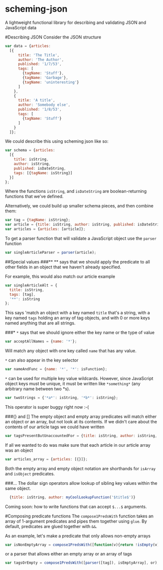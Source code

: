 # scheming-json
A lightweight functional library for describing and validating JSON and JavaScript data

#Describing JSON
Consider the JSON structure 
```javascript
var data = {articles: 
  [{
      title: 'The Title',
      author: 'The Author',
      published: '1/7/53',
      tags: [
        {tagName: 'Stuff'},
        {tagName: 'Garbage'},
        {tagName: 'uninteresting'}
      ]
    },
    {
      title: 'A title',
      author: 'Somebody else',
      published: '1/8/53',
      tags: [
        {tagName: 'Stuff'}
      ]
    }
  ]};
```
We could describe this using scheming json like so:
```javascript
var schema = {articles: 
  [{
    title: isString,
    author: isString,
    published: isDateString,
    tags: [{tagName: isString}]
  }]
};
```
Where the functions `isString`, and `isDateString` are boolean-returning functions that we've defined.

Alternatively, we could build up smaller schema pieces, and then combine them:
```javascript
var tag = {tagName: isString};
var article = {title: isString, author: isString, published: isDateString, tags[tag]};
var articles = {articles: [article]};
```

To get a parser function that will validate a JavaScript object use the `parser` function
```javascript
var singleArticleParser = parser(article);
```

##Special values
###**
** says that we should apply the predicate to all other fields in an object that we haven't already specified.

For example, this would also match our article example
```javascript
var singleArticleAlt = {
  title: isString,
  tags: [tag],
  '**': isString
};
```
This says 'match an object with a key named `title` that's a string, with a key named `tags` holding an array of tag objects, and with 0 or more keys named anything that are all strings.

###*
`*` says that we should ignore either the key name or the type of value
```javascript
var acceptAllNames = {name: '*'};
```
Will match any object with one key called `name` that has any value.

`*` can also appear in the key selector
```javascript
var nameAndFunc = {name: '*', '*': isFunction};
```

`*` can be used for multiple key value wildcards. However, since JavaScript object keys must be unique, it must be
written like `*something*` (any arbitrary name between two *s).

```javascript
var twoStrings = {'*a*': isString, '*b*': isString};
```
This operator is super buggy right now :-(

###{} and []
The empty object and empty array predicates will match either an object or an array, but not look at its contents.
If we didn't care about the contents of our article tags we could have written
```javascript
var tagsPresentButUnaccountedFor = {title: isString, author: isString, published: isDateString, tags []};
```

If all we wanted to do was make sure that each article in our article array was an object
```javascript
var articles_array = {articles: [{}]};
```

Both the empty array and empty object notation are shorthands for `isArray` and `isObject` predicates.

###$...$
The dollar sign operators allow lookup of sibling key values within the same object.

```javascript
  {title: isString, author: myCoolLookupFunction('$title$')}
```

Coming soon: how to write functions that can accept `$...$` arguments.


#Composing predicate functions
The `compose1PredsWith` function takes an array of 1-argument predicates and pipes them together using `glue`.
By default, predicates are glued together with `&&`.

As an example, let's make a predicate that only allows non-empty arrays
```javascript
var isNonEmptyArray = compose1PredsWith([function(v){return !isEmpty(v)}, isArray], and);
```
or a parser that allows either an empty array or an array of tags
```javascript
var tagsOrEmpty = compose1PredsWith([parser([tag]), isEmptyArray], or);
```
